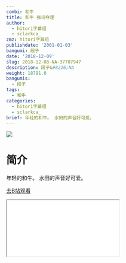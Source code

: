 ```yaml
---
combi: 和牛
title: 和牛 强词夺理
author:
  - hitori字幕组
  - sclarkca_
zmz: hitori字幕组
publishdate: '2001-01-03'
bangumi: 段子
date: '2018-12-09'
slug: 2018-12-08-NA-37707947
description: 段子&#8226;NA
weight: 18791.0
bangumis:
  - 段子
tags:
  - 和牛
categories:
  - hitori字幕组
  - sclarkca_
brief: 年轻的和牛。 水田的声音好可爱。
---
```

![](https://i.imgur.com/Xj13cMs.jpg)
# 简介  
年轻的和牛。
水田的声音好可爱。  

[去B站观看](https://www.bilibili.com/video/av37707947/)
<div class ="resp-container"><iframe class="testiframe" src="//player.bilibili.com/player.html?aid=37707947"", scrolling="no", allowfullscreen="true" > </iframe></div> 

